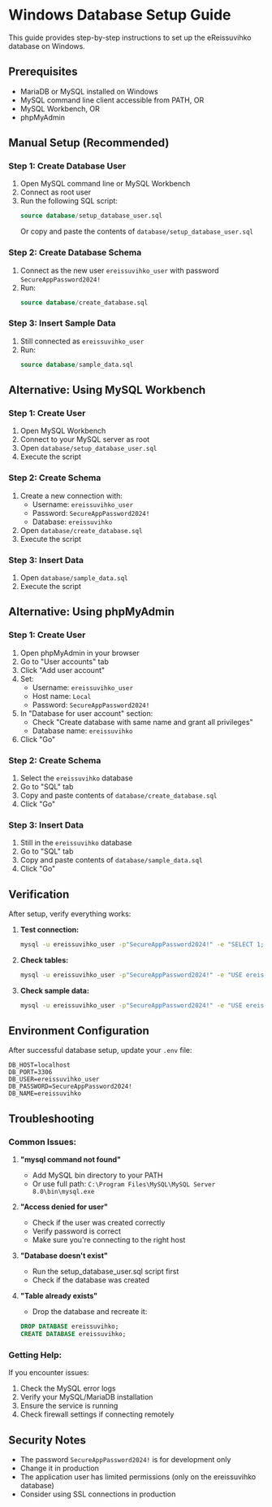# Windows Database Setup Guide

This guide provides step-by-step instructions to set up the eReissuvihko database on Windows.

## Prerequisites

- MariaDB or MySQL installed on Windows
- MySQL command line client accessible from PATH, OR
- MySQL Workbench, OR
- phpMyAdmin

## Manual Setup (Recommended)

### Step 1: Create Database User
1. Open MySQL command line or MySQL Workbench
2. Connect as root user
3. Run the following SQL script:
   ```sql
   source database/setup_database_user.sql
   ```
   Or copy and paste the contents of `database/setup_database_user.sql`

### Step 2: Create Database Schema
1. Connect as the new user `ereissuvihko_user` with password `SecureAppPassword2024!`
2. Run:
   ```sql
   source database/create_database.sql
   ```

### Step 3: Insert Sample Data
1. Still connected as `ereissuvihko_user`
2. Run:
   ```sql
   source database/sample_data.sql
   ```

## Alternative: Using MySQL Workbench

### Step 1: Create User
1. Open MySQL Workbench
2. Connect to your MySQL server as root
3. Open `database/setup_database_user.sql`
4. Execute the script

### Step 2: Create Schema
1. Create a new connection with:
   - Username: `ereissuvihko_user`
   - Password: `SecureAppPassword2024!`
   - Database: `ereissuvihko`
2. Open `database/create_database.sql`
3. Execute the script

### Step 3: Insert Data
1. Open `database/sample_data.sql`
2. Execute the script

## Alternative: Using phpMyAdmin

### Step 1: Create User
1. Open phpMyAdmin in your browser
2. Go to "User accounts" tab
3. Click "Add user account"
4. Set:
   - Username: `ereissuvihko_user`
   - Host name: `Local`
   - Password: `SecureAppPassword2024!`
5. In "Database for user account" section:
   - Check "Create database with same name and grant all privileges"
   - Database name: `ereissuvihko`
6. Click "Go"

### Step 2: Create Schema
1. Select the `ereissuvihko` database
2. Go to "SQL" tab
3. Copy and paste contents of `database/create_database.sql`
4. Click "Go"

### Step 3: Insert Data
1. Still in the `ereissuvihko` database
2. Go to "SQL" tab
3. Copy and paste contents of `database/sample_data.sql`
4. Click "Go"

## Verification

After setup, verify everything works:

1. **Test connection:**
   ```cmd
   mysql -u ereissuvihko_user -p"SecureAppPassword2024!" -e "SELECT 1;"
   ```

2. **Check tables:**
   ```cmd
   mysql -u ereissuvihko_user -p"SecureAppPassword2024!" -e "USE ereissuvihko; SHOW TABLES;"
   ```

3. **Check sample data:**
   ```cmd
   mysql -u ereissuvihko_user -p"SecureAppPassword2024!" -e "USE ereissuvihko; SELECT COUNT(*) FROM student;"
   ```

## Environment Configuration

After successful database setup, update your `.env` file:

```env
DB_HOST=localhost
DB_PORT=3306
DB_USER=ereissuvihko_user
DB_PASSWORD=SecureAppPassword2024!
DB_NAME=ereissuvihko
```

## Troubleshooting

### Common Issues:

1. **"mysql command not found"**
   - Add MySQL bin directory to your PATH
   - Or use full path: `C:\Program Files\MySQL\MySQL Server 8.0\bin\mysql.exe`

2. **"Access denied for user"**
   - Check if the user was created correctly
   - Verify password is correct
   - Make sure you're connecting to the right host

3. **"Database doesn't exist"**
   - Run the setup_database_user.sql script first
   - Check if the database was created

4. **"Table already exists"**
   - Drop the database and recreate it:
   ```sql
   DROP DATABASE ereissuvihko;
   CREATE DATABASE ereissuvihko;
   ```

### Getting Help:

If you encounter issues:
1. Check the MySQL error logs
2. Verify your MySQL/MariaDB installation
3. Ensure the service is running
4. Check firewall settings if connecting remotely

## Security Notes

- The password `SecureAppPassword2024!` is for development only
- Change it in production
- The application user has limited permissions (only on the ereissuvihko database)
- Consider using SSL connections in production

